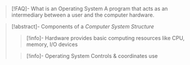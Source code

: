 >[!FAQ]- What is an Operating System
>A program that acts as an intermediary between a user and the computer hardware.

>[!abstract]- Components of a *Computer System Structure*
>>[!info]- Hardware
>>provides basic computing resources like CPU, memory, I/O devices
>
>>[!info]- Operating System
>>Controls & coordinates use 
